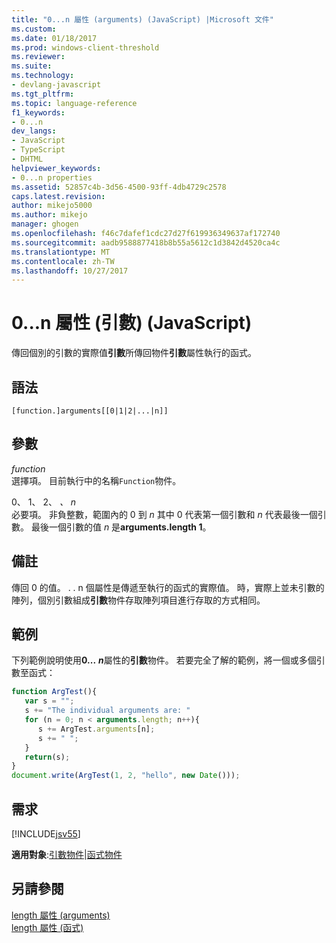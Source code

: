 ```yaml
---
title: "0...n 屬性 (arguments) (JavaScript) |Microsoft 文件"
ms.custom: 
ms.date: 01/18/2017
ms.prod: windows-client-threshold
ms.reviewer: 
ms.suite: 
ms.technology:
- devlang-javascript
ms.tgt_pltfrm: 
ms.topic: language-reference
f1_keywords:
- 0...n
dev_langs:
- JavaScript
- TypeScript
- DHTML
helpviewer_keywords:
- 0...n properties
ms.assetid: 52857c4b-3d56-4500-93ff-4db4729c2578
caps.latest.revision: 
author: mikejo5000
ms.author: mikejo
manager: ghogen
ms.openlocfilehash: f46c7dafef1cdc27d27f619936349637af172740
ms.sourcegitcommit: aadb9588877418b8b55a5612c1d3842d4520ca4c
ms.translationtype: MT
ms.contentlocale: zh-TW
ms.lasthandoff: 10/27/2017
---
```

# <a name="0n-properties-arguments-javascript"></a>0...n 屬性 (引數) (JavaScript)
傳回個別的引數的實際值**引數**所傳回物件**引數**屬性執行的函式。  
  
## <a name="syntax"></a>語法  
  
```  
[function.]arguments[[0|1|2|...|n]]  
```  
  
## <a name="parameters"></a>參數  
 *function*  
 選擇項。 目前執行中的名稱`Function`物件。  
  
 0、 1、 2、 *、 n*  
 必要項。 非負整數，範圍內的 0 到 *n* 其中 0 代表第一個引數和 *n* 代表最後一個引數。 最後一個引數的值 *n* 是**arguments.length 1**。  
  
## <a name="remarks"></a>備註  
 傳回 0 的值。 . . n 個屬性是傳遞至執行的函式的實際值。 時，實際上並未引數的陣列，個別引數組成**引數**物件存取陣列項目進行存取的方式相同。  
  
## <a name="example"></a>範例  
 下列範例說明使用**0...**  ***n***屬性的**引數**物件。 若要完全了解的範例，將一個或多個引數至函式：  
  
```JavaScript  
function ArgTest(){  
   var s = "";  
   s += "The individual arguments are: "  
   for (n = 0; n < arguments.length; n++){  
      s += ArgTest.arguments[n];  
      s += " ";  
   }  
   return(s);  
}  
document.write(ArgTest(1, 2, "hello", new Date()));  
```  
  
## <a name="requirements"></a>需求  
 [!INCLUDE[jsv55](../../javascript/reference/includes/jsv55-md.md)]  
  
 **適用對象**:[引數物件](../../javascript/reference/arguments-object-javascript.md)&#124;[函式物件](../../javascript/reference/function-object-javascript.md)  
  
## <a name="see-also"></a>另請參閱  
 [length 屬性 (arguments)](../../javascript/reference/length-property-arguments-javascript.md)   
 [length 屬性 (函式)](../../javascript/reference/length-property-function-javascript.md)